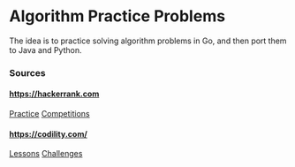 # Algorithm Practice Problems

The idea is to practice solving algorithm problems in Go, and then port them to Java and Python.

### Sources

#### https://hackerrank.com
[Practice](https://www.hackerrank.com/domains/algorithms)
[Competitions](https://www.hackerrank.com/contests)

#### https://codility.com/
[Lessons](https://codility.com/programmers/lessons/)
[Challenges](https://codility.com/programmers/challenges/)



